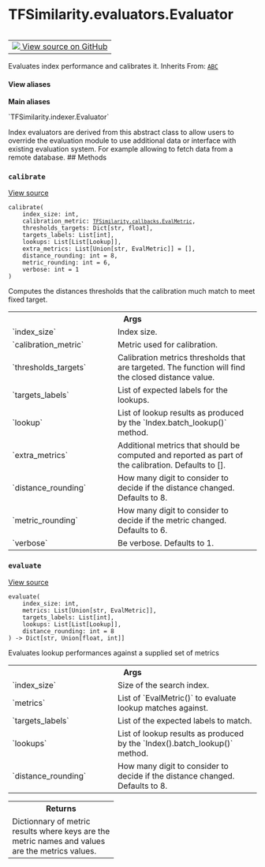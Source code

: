 # TFSimilarity.evaluators.Evaluator
<!-- Insert buttons and diff -->
<table class="tfo-notebook-buttons tfo-api nocontent" align="left">
<td>
  <a target="_blank" href="https://github.com/tensorflow/similarity/blob/main/tensorflow_similarity/evaluators/evaluator.py#L7-L81">
    <img src="https://www.tensorflow.org/images/GitHub-Mark-32px.png" />
    View source on GitHub
  </a>
</td>
</table>

Evaluates index performance and calibrates it.
Inherits From: [`ABC`](../../TFSimilarity/distances/ABC.md)
<section class="expandable">
  <h4 class="showalways">View aliases</h4>
  <p>
<b>Main aliases</b>
<p>`TFSimilarity.indexer.Evaluator`</p>
</p>
</section>
<!-- Placeholder for "Used in" -->
Index evaluators are derived from this abstract class to allow users to
override the evaluation module to use additional data or interface
with existing evaluation system. For example allowing to fetch data from
a remote database.
## Methods
<h3 id="calibrate"><code>calibrate</code></h3>
<a target="_blank" href="https://github.com/tensorflow/similarity/blob/main/tensorflow_similarity/evaluators/evaluator.py#L44-L81">View source</a>
<pre class="devsite-click-to-copy prettyprint lang-py tfo-signature-link">
<code>calibrate(
    index_size: int,
    calibration_metric: <a href="../../TFSimilarity/callbacks/EvalMetric.md"><code>TFSimilarity.callbacks.EvalMetric</code></a>,
    thresholds_targets: Dict[str, float],
    targets_labels: List[int],
    lookups: List[List[Lookup]],
    extra_metrics: List[Union[str, EvalMetric]] = [],
    distance_rounding: int = 8,
    metric_rounding: int = 6,
    verbose: int = 1
)
</code></pre>
Computes the distances thresholds that the calibration much match to
meet fixed target.
<!-- Tabular view -->
 <table class="responsive fixed orange">
<colgroup><col width="214px"><col></colgroup>
<tr><th colspan="2">Args</th></tr>
<tr>
<td>
`index_size`
</td>
<td>
Index size.
</td>
</tr><tr>
<td>
`calibration_metric`
</td>
<td>
Metric used for calibration.
</td>
</tr><tr>
<td>
`thresholds_targets`
</td>
<td>
Calibration metrics thresholds that are
targeted. The function will find the closed distance value.
</td>
</tr><tr>
<td>
`targets_labels`
</td>
<td>
List of expected labels for the lookups.
</td>
</tr><tr>
<td>
`lookup`
</td>
<td>
List of lookup results as produced by the
`Index.batch_lookup()` method.
</td>
</tr><tr>
<td>
`extra_metrics`
</td>
<td>
Additional metrics that should be computed and
reported as part of the calibration. Defaults to [].
</td>
</tr><tr>
<td>
`distance_rounding`
</td>
<td>
How many digit to consider to
decide if the distance changed. Defaults to 8.
</td>
</tr><tr>
<td>
`metric_rounding`
</td>
<td>
How many digit to consider to decide if
the metric changed. Defaults to 6.
</td>
</tr><tr>
<td>
`verbose`
</td>
<td>
Be verbose. Defaults to 1.
</td>
</tr>
</table>

<h3 id="evaluate"><code>evaluate</code></h3>
<a target="_blank" href="https://github.com/tensorflow/similarity/blob/main/tensorflow_similarity/evaluators/evaluator.py#L16-L42">View source</a>
<pre class="devsite-click-to-copy prettyprint lang-py tfo-signature-link">
<code>evaluate(
    index_size: int,
    metrics: List[Union[str, EvalMetric]],
    targets_labels: List[int],
    lookups: List[List[Lookup]],
    distance_rounding: int = 8
) -> Dict[str, Union[float, int]]
</code></pre>
Evaluates lookup performances against a supplied set of metrics

<!-- Tabular view -->
 <table class="responsive fixed orange">
<colgroup><col width="214px"><col></colgroup>
<tr><th colspan="2">Args</th></tr>
<tr>
<td>
`index_size`
</td>
<td>
Size of the search index.
</td>
</tr><tr>
<td>
`metrics`
</td>
<td>
List of `EvalMetric()` to evaluate lookup matches against.
</td>
</tr><tr>
<td>
`targets_labels`
</td>
<td>
List of the expected labels to match.
</td>
</tr><tr>
<td>
`lookups`
</td>
<td>
List of lookup results as produced by the
`Index().batch_lookup()` method.
</td>
</tr><tr>
<td>
`distance_rounding`
</td>
<td>
How many digit to consider to decide if
the distance changed. Defaults to 8.
</td>
</tr>
</table>

<!-- Tabular view -->
 <table class="responsive fixed orange">
<colgroup><col width="214px"><col></colgroup>
<tr><th colspan="2">Returns</th></tr>
<tr class="alt">
<td colspan="2">
Dictionnary of metric results where keys are the metric
names and values are the metrics values.
</td>
</tr>
</table>


